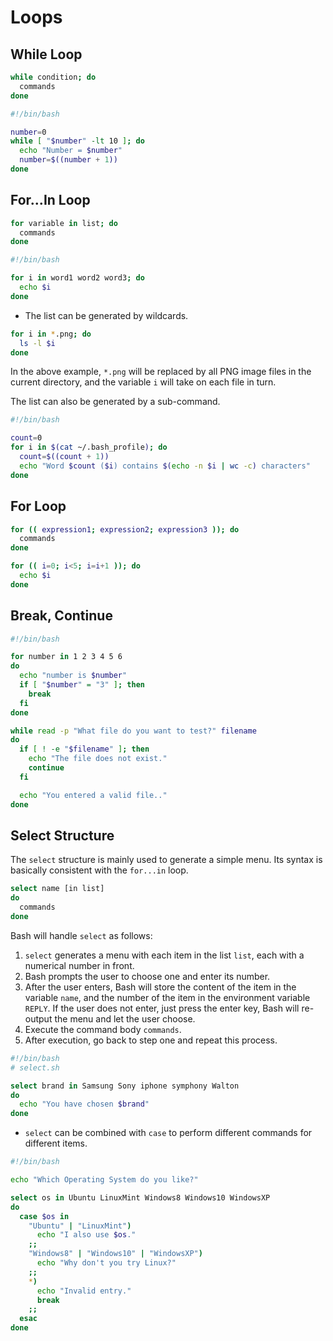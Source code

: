 # Loops

## While Loop

```bash
while condition; do
  commands
done
```

```bash
#!/bin/bash

number=0
while [ "$number" -lt 10 ]; do
  echo "Number = $number"
  number=$((number + 1))
done
```

## For...In Loop

```bash
for variable in list; do
  commands
done
```

```bash
#!/bin/bash

for i in word1 word2 word3; do
  echo $i
done
```

- The list can be generated by wildcards.

```bash
for i in *.png; do
  ls -l $i
done
```

In the above example, `*.png` will be replaced by all PNG image files in the current directory, and the variable `i` will take on each file in turn.

The list can also be generated by a sub-command.

```bash
#!/bin/bash

count=0
for i in $(cat ~/.bash_profile); do
  count=$((count + 1))
  echo "Word $count ($i) contains $(echo -n $i | wc -c) characters"
done
```

## For Loop

```bash
for (( expression1; expression2; expression3 )); do
  commands
done
```

```bash
for (( i=0; i<5; i=i+1 )); do
  echo $i
done
```

## Break, Continue

```bash
#!/bin/bash

for number in 1 2 3 4 5 6
do
  echo "number is $number"
  if [ "$number" = "3" ]; then
    break
  fi
done
```

```bash
while read -p "What file do you want to test?" filename
do
  if [ ! -e "$filename" ]; then
    echo "The file does not exist."
    continue
  fi

  echo "You entered a valid file.."
done
```

## Select Structure

The `select` structure is mainly used to generate a simple menu. Its syntax is basically consistent with the `for...in` loop.

```bash
select name [in list]
do
  commands
done
```

Bash will handle `select` as follows:

1. `select` generates a menu with each item in the list `list`, each with a numerical number in front.
2. Bash prompts the user to choose one and enter its number.
3. After the user enters, Bash will store the content of the item in the variable `name`, and the number of the item in the environment variable `REPLY`. If the user does not enter, just press the enter key, Bash will re-output the menu and let the user choose.
4. Execute the command body `commands`.
5. After execution, go back to step one and repeat this process.

```bash
#!/bin/bash
# select.sh

select brand in Samsung Sony iphone symphony Walton
do
  echo "You have chosen $brand"
done
```

- `select` can be combined with `case` to perform different commands for different items.

```bash
#!/bin/bash

echo "Which Operating System do you like?"

select os in Ubuntu LinuxMint Windows8 Windows10 WindowsXP
do
  case $os in
    "Ubuntu" | "LinuxMint")
      echo "I also use $os."
    ;;
    "Windows8" | "Windows10" | "WindowsXP")
      echo "Why don't you try Linux?"
    ;;
    *)
      echo "Invalid entry."
      break
    ;;
  esac
done
```
